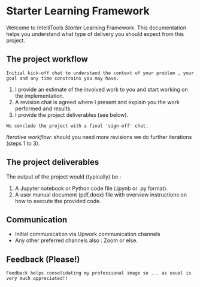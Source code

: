 # Starter Learning Framework

Welcome to IntelliTools _Starter_ Learning Framework. This documentation helps you understand what type of delivery you should expect from this project.

## The project workflow
 
 ```{note}
Initial kick-off chat to understand the context of your problem , your goal and any time constrains you may have.
```

  1. I provide an estimate of the involved work to you and start working on the implementation.
  2. A revision chat is agreed where I present and explain you the work performed and results.
  3. I provide the project deliverables (see below).
  
   ```{note}
We conclude the project with a final 'sign-off' chat. 
```

  *Iterative workflow:* should you need more revisions we do further iterations (steps 1 to 3).    

## The project deliverables

The output of the project would (typically) be :

  1. A Jupyter notebook or Python code file (.ipynb or .py format).
  2. A user manual document (pdf,docx) file with overview instructions on how to execute the provided code.

## Communication

  - Initial communication via Upwork communication channels
  - Any other preferred channels also : Zoom or else.

## Feedback (Please!)

`````{important} 
Feedback helps consolidating my professional image so ... as usual is very much appreciated!!
`````